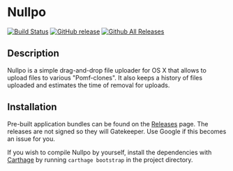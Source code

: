 # Nullpo

[![Build Status](https://travis-ci.org/Hamuko/Nullpo.svg?branch=master)](https://travis-ci.org/Hamuko/Nullpo)
[![GitHub release](https://img.shields.io/github/release/Hamuko/Nullpo.svg?maxAge=86400)](https://github.com/Hamuko/Nullpo/releases/latest)
[![Github All Releases](https://img.shields.io/github/downloads/Hamuko/Nullpo/total.svg?maxAge=21600)](https://github.com/Hamuko/Nullpo/releases)

## Description

Nullpo is a simple drag-and-drop file uploader for OS X that allows to upload files to various "Pomf-clones". It also keeps a history of files uploaded and estimates the time of removal for uploads.

## Installation

Pre-built application bundles can be found on the [Releases](https://github.com/Hamuko/Nullpo/releases) page. The releases are not signed so they will Gatekeeper. Use Google if this becomes an issue for you.

If you wish to compile Nullpo by yourself, install the dependencies with [Carthage](https://github.com/Carthage/Carthage) by running `carthage bootstrap` in the project directory.
